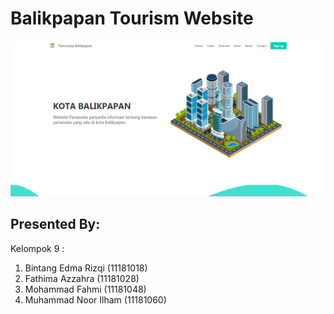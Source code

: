 # Balikpapan Tourism Website
![Description](https://github.com/MohFahmi27/pariwisata_tourism_balikpapan/blob/master/assets/image/ScreenShot.png)

## Presented By:
Kelompok 9 :

 1. Bintang Edma Rizqi (11181018)
 2. Fathima Azzahra (11181028)
 3. Mohammad Fahmi (11181048)
 4. Muhammad Noor Ilham (11181060)
